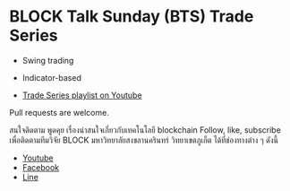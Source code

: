 # BLOCK Talk Sunday (BTS) Trade Series

- Swing trading
- Indicator-based


- [Trade Series playlist on Youtube](https://youtube.com/playlist?list=PLUVy_3zdpWbXIZF_YGKjm85oQbarILwCf)

Pull requests are welcome.


สนใจติดตาม พูดคุย เรื่องน่าสนใจเกี่ยวกับเทคโนโลยี blockchain
Follow, like, subscribe เพื่อติดตามทีมวิจัย BLOCK มหาวิทยาลัยสงขลานครินทร์ วิทยาเขตภูเก็ต ได้ที่ช่องทางต่าง ๆ ดังนี้
- [Youtube](https://www.youtube.com/channel/UCsICkttbCMsdc1JZKYlvAJA)
- [Facebook](https://www.facebook.com/BLOCK.PSU.Phuket)
- [Line](https://line.me/ti/g2/XXpfZUpantI-8wmgpy7wVg)
